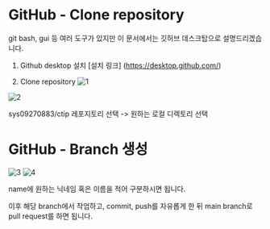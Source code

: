 # GitHub - Clone repository

git bash, gui 등 여러 도구가 있지만 이 문서에서는 깃허브 데스크탑으로 설명드리겠습니다.

1. Github desktop 설치
[설치 링크] (https://desktop.github.com/)

2. Clone repository
![1](https://user-images.githubusercontent.com/56014482/116988118-e6e55700-ad0a-11eb-8372-31c2c4c2db8c.png)

![2](https://user-images.githubusercontent.com/56014482/116988121-e6e55700-ad0a-11eb-98f7-f01b8a1df4fd.png)

sys09270883/ctip 레포지토리 선택 -> 원하는 로컬 디렉토리 선택


# GitHub - Branch 생성

![3](https://user-images.githubusercontent.com/56014482/116988114-e5b42a00-ad0a-11eb-80e8-984aad131392.png)
![4](https://user-images.githubusercontent.com/56014482/116988116-e64cc080-ad0a-11eb-9148-6ed88fdc972e.png)

name에 원하는 닉네임 혹은 이름을 적어 구분하시면 됩니다.

이후 해당 branch에서 작업하고, commit, push를 자유롭게 한 뒤
main branch로 pull request를 하면 됩니다.

